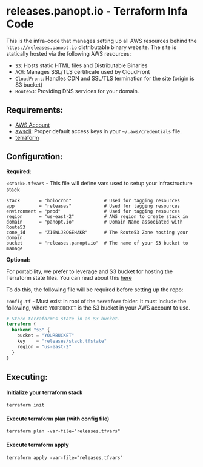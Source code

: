 # releases.panopt.io - Terraform Infa Code

This is the infra-code that manages setting up all AWS resources behind the `https://releases.panopt.io` distributable binary website.  The site is statically hosted via the following AWS resources:

* `S3`: Hosts static HTML files and Distributable Binaries
* `ACM`: Manages SSL/TLS certificate used by CloudFront 
* `CloudFront`: Handles CDN and SSL/TLS termination for the site (origin is S3 bucket)
* `Route53`: Providing DNS services for your domain.

## Requirements:

* [AWS Account](https://aws.amazon.com/)
* [awscli](https://aws.amazon.com/cli/): Proper default access keys in your `~/.aws/credentials` file.
* [terraform](https://www.terraform.io/) 

## Configuration:

**Required:**

`<stack>.tfvars` - This file will define vars used to setup your infrastructure stack

```
stack       = "holocron"            # Used for tagging resources
app         = "releases"            # Used for tagging resources
environment = "prod"                # Used for tagging resources
region      = "us-east-2"           # AWS region to create stack in 
domain      = "panopt.io"           # Domain Name associated with Route53
zone_id     = "Z16WLJ8OGEHAKR"      # The Route53 Zone hosting your domain.
bucket      = "releases.panopt.io"  # The name of your S3 bucket to manage
```

**Optional:**

For portability, we prefer to leverage and S3 bucket for hosting the Terraform state files.  You can read about this [here](https://www.terraform.io/docs/backends/types/s3.html)

To do this, the following file will be required before setting up the repo:

`config.tf` - Must exist in root of the `terraform` folder.  It must include the following, where `YOURBUCKET` is the S3 bucket in your AWS account to use.

```terraform
# Store terraform's state in an S3 bucket.
terraform {
  backend "s3" {
    bucket = "YOURBUCKET"
    key    = "releases/stack.tfstate"
    region = "us-east-2"
  }
}
```

## Executing:

#### Initialize your terraform stack

```
terraform init
```

#### Execute terraform plan (with config file)

```
terraform plan -var-file="releases.tfvars"
```

#### Execute terraform apply

```
terraform apply -var-file="releases.tfvars"
```